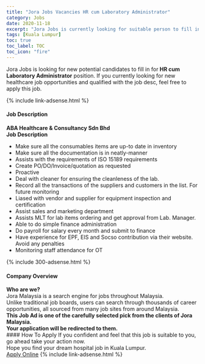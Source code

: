 ```yaml
---
title: "Jora Jobs Vacancies HR cum Laboratory Administrator" 
category: Jobs 
date: 2020-11-18 
excerpt: "Jora Jobs is currently looking for suitable person to fill in the HR cum Laboratory Administrator which positioned at Kuala Lumpur" 
tags: [Kuala Lumpur] 
toc: true 
toc_label: TOC 
toc_icon: "fire" 
--- 
```


<p>Jora Jobs is looking for new potential candidates to fill in for <b>HR cum Laboratory Administrator</b> position. If you currently looking for new healthcare job opportunities and qualified with the job desc, feel free to apply this job.
</p>{% include link-adsense.html %} 
<div><div><div><h4>Job Description</h4></div></div><div><div><span><div><div><strong>ABA Healthcare &amp; Consultancy Sdn Bhd</strong></div><div><div><strong>Job Description</strong></div><ul><li>Make sure all the consumables items are up-to date in inventory</li><li>Make sure all the documentation is in neatly-manner</li><li>Assists with the requirements of ISO 15189 requirements</li><li>Create PO/DO/Invoice/quotation as requested</li><li>Proactive</li><li>Deal with cleaner for ensuring the cleanleness of the lab.</li><li>Record all the transactions of the suppliers and customers in the list. For future monitoring</li><li>Liased with vendor and supplier for equipment inspection and certification</li><li>Assist sales and marketing department</li><li>Assists MLT for lab items ordering and get approval from Lab. Manager.</li><li>Able to do simple finance administration</li><li>Do payroll for salary every month and submit to finance</li><li>Have experience for EPF, EIS and Socso contribution via their website. Avoid any penalties</li><li>Monitoring staff attendance for OT</li></ul></div></div></span></div></div></div> 
{% include 300-adsense.html %} 
<div><div><div><h4>Company Overview</h4></div></div><div><div><span><div><div>
<strong>Who are we?</strong></div>
<div>
	Jora Malaysia is a search engine for jobs throughout Malaysia.<br>
	Unlike traditional job boards, users can search through thousands of career opportunities, all sourced from many job sites from around Malaysia.&#160;</div>
<div>
<div>
<strong>This Job Ad is one of the carefully selected pick from the clients of Jora Malaysia.</strong></div>
<div>
<strong>Your application will be redirected to them.</strong></div>
</div></div></span></div></div></div> 
#### How To Apply 
If you confident and feel that this job is suitable to you, go ahead take your action now. <br/> 
Hope you find your dream hospital job in Kuala Lumpur. <br/> 
<a href="https://www.jobstreet.com.my/en/job/hr-cum-laboratory-administrator-4426560?jobId=jobstreet-my-job-4426560&sectionRank=5&token=0~0a32de8f-f2cf-4a2d-8068-5260403b1c7b&fr=SRP%20View%20In%20New%20Ta" class="btn btn--warning" target="_blank" rel="nofollow noopenner">Apply Online</a> 
{% include link-adsense.html %} 